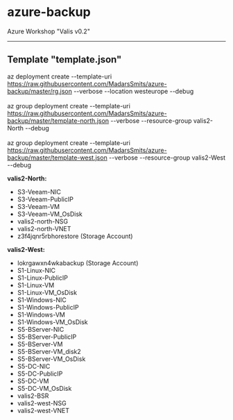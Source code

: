 # azure-backup
Azure Workshop "Valis v0.2"

---------------
Template "template.json"
---------------
az deployment create --template-uri https://raw.githubusercontent.com/MadarsSmits/azure-backup/master/rg.json --verbose --location westeurope --debug <br/><br/>
az group deployment create --template-uri https://raw.githubusercontent.com/MadarsSmits/azure-backup/master/template-north.json --verbose --resource-group valis2-North --debug<br/><br/>
az group deployment create --template-uri https://raw.githubusercontent.com/MadarsSmits/azure-backup/master/template-west.json --verbose --resource-group valis2-West --debug  

__valis2-North:__
- S3-Veeam-NIC
- S3-Veeam-PublicIP
- S3-Veeam-VM
- S3-Veeam-VM_OsDisk
- valis2-north-NSG
- valis2-north-VNET
- z3f4jqnr5rbhorestore (Storage Account)

__valis2-West:__
- lokrgawxn4wkabackup (Storage Account)
- S1-Linux-NIC
- S1-Linux-PublicIP
- S1-Linux-VM
- S1-Linux-VM_OsDisk
- S1-Windows-NIC
- S1-Windows-PublicIP
- S1-Windows-VM
- S1-Windows-VM_OsDisk
- S5-BServer-NIC
- S5-BServer-PublicIP
- S5-BServer-VM
- S5-BServer-VM_disk2
- S5-BServer-VM_OsDisk
- S5-DC-NIC
- S5-DC-PublicIP
- S5-DC-VM
- S5-DC-VM_OsDisk
- valis2-BSR
- valis2-west-NSG
- valis2-west-VNET